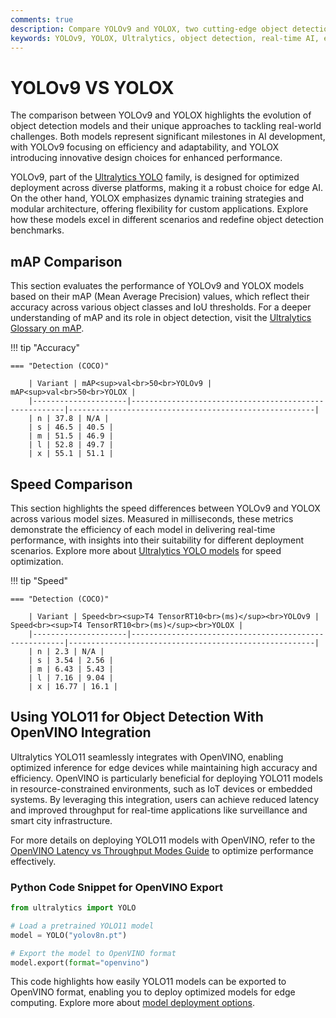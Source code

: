 ```yaml
---
comments: true
description: Compare YOLOv9 and YOLOX, two cutting-edge object detection models, to explore their performance in real-time AI applications. Discover how these models excel in computer vision tasks, balancing accuracy, speed, and efficiency for edge AI solutions.
keywords: YOLOv9, YOLOX, Ultralytics, object detection, real-time AI, edge AI, computer vision
---
```


# YOLOv9 VS YOLOX

The comparison between YOLOv9 and YOLOX highlights the evolution of object detection models and their unique approaches to tackling real-world challenges. Both models represent significant milestones in AI development, with YOLOv9 focusing on efficiency and adaptability, and YOLOX introducing innovative design choices for enhanced performance.

YOLOv9, part of the [Ultralytics YOLO](https://docs.ultralytics.com/models/yolov10/) family, is designed for optimized deployment across diverse platforms, making it a robust choice for edge AI. On the other hand, YOLOX emphasizes dynamic training strategies and modular architecture, offering flexibility for custom applications. Explore how these models excel in different scenarios and redefine object detection benchmarks.

## mAP Comparison

This section evaluates the performance of YOLOv9 and YOLOX models based on their mAP (Mean Average Precision) values, which reflect their accuracy across various object classes and IoU thresholds. For a deeper understanding of mAP and its role in object detection, visit the [Ultralytics Glossary on mAP](https://www.ultralytics.com/glossary/mean-average-precision-map).

!!! tip "Accuracy"

    === "Detection (COCO)"

    	| Variant | mAP<sup>val<br>50<br>YOLOv9 | mAP<sup>val<br>50<br>YOLOX |
    	|---------------------|-------------------------------------------------------|-------------------------------------------------------|
    	| n | 37.8 | N/A |
    	| s | 46.5 | 40.5 |
    	| m | 51.5 | 46.9 |
    	| l | 52.8 | 49.7 |
    	| x | 55.1 | 51.1 |

## Speed Comparison

This section highlights the speed differences between YOLOv9 and YOLOX across various model sizes. Measured in milliseconds, these metrics demonstrate the efficiency of each model in delivering real-time performance, with insights into their suitability for different deployment scenarios. Explore more about [Ultralytics YOLO models](https://docs.ultralytics.com/models/yolov10/) for speed optimization.

!!! tip "Speed"

    === "Detection (COCO)"

    	| Variant | Speed<br><sup>T4 TensorRT10<br>(ms)</sup><br>YOLOv9 | Speed<br><sup>T4 TensorRT10<br>(ms)</sup><br>YOLOX |
    	|---------------------|-------------------------------------------------------|-------------------------------------------------------|
    	| n | 2.3 | N/A |
    	| s | 3.54 | 2.56 |
    	| m | 6.43 | 5.43 |
    	| l | 7.16 | 9.04 |
    	| x | 16.77 | 16.1 |

## Using YOLO11 for Object Detection With OpenVINO Integration

Ultralytics YOLO11 seamlessly integrates with OpenVINO, enabling optimized inference for edge devices while maintaining high accuracy and efficiency. OpenVINO is particularly beneficial for deploying YOLO11 models in resource-constrained environments, such as IoT devices or embedded systems. By leveraging this integration, users can achieve reduced latency and improved throughput for real-time applications like surveillance and smart city infrastructure.

For more details on deploying YOLO11 models with OpenVINO, refer to the [OpenVINO Latency vs Throughput Modes Guide](https://docs.ultralytics.com/guides/) to optimize performance effectively.

### Python Code Snippet for OpenVINO Export

```python
from ultralytics import YOLO

# Load a pretrained YOLO11 model
model = YOLO("yolov8n.pt")

# Export the model to OpenVINO format
model.export(format="openvino")
```

This code highlights how easily YOLO11 models can be exported to OpenVINO format, enabling you to deploy optimized models for edge computing. Explore more about [model deployment options](https://docs.ultralytics.com/guides/).

